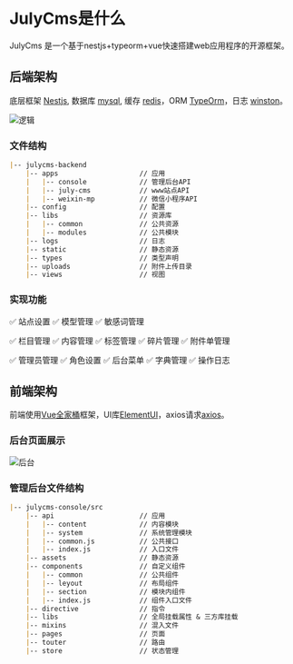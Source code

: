 # JulyCms是什么

JulyCms 是一个基于nestjs+typeorm+vue快速搭建web应用程序的开源框架。

## 后端架构

底层框架 [Nestjs](https://nestjs.com/), 数据库 [mysql](https://www.mysql.com/), 缓存 [redis](https://redis.io/)，ORM [TypeOrm](https://typeorm.io/)，日志 [winston](https://github.com/winstonjs/winston)。

![逻辑](/lj.png)

### 文件结构

``` md
|-- julycms-backend
    |-- apps                    // 应用
    |   |-- console             // 管理后台API
    |   |-- july-cms            // www站点API
    |   |-- weixin-mp           // 微信小程序API
    |-- config                  // 配置
    |-- libs                    // 资源库
    |   |-- common              // 公共资源
    |   |-- modules             // 公共模块
    |-- logs                    // 日志
    |-- static                  // 静态资源
    |-- types                   // 类型声明
    |-- uploads                 // 附件上传目录
    |-- views                   // 视图
```

### 实现功能

✅ 站点设置     ✅ 模型管理     ✅ 敏感词管理

✅ 栏目管理     ✅ 内容管理     ✅ 标签管理     ✅ 碎片管理     ✅ 附件单管理

✅ 管理员管理   ✅ 角色设置     ✅ 后台菜单     ✅ 字典管理     ✅ 操作日志

## 前端架构

前端使用[Vue全家桶](https://cn.vuejs.org/)框架，UI库[ElementUI](https://element.eleme.cn/#/zh-CN)，axios请求[axios](https://github.com/axios/axios)。

### 后台页面展示

![后台](/admin.png)

### 管理后台文件结构

``` md
|-- julycms-console/src
    |-- api                     // 应用
    |   |-- content             // 内容模块
    |   |-- system              // 系统管理模块
    |   |-- common.js           // 公共接口
    |   |-- index.js            // 入口文件
    |-- assets                  // 静态资源
    |-- components              // 自定义组件
    |   |-- common              // 公共组件
    |   |-- leyout              // 布局组件
    |   |-- section             // 模块内组件
    |   |-- index.js            // 组件入口文件
    |-- directive               // 指令
    |-- libs                    // 全局挂载属性 & 三方库挂载
    |-- mixins                  // 混入文件
    |-- pages                   // 页面
    |-- touter                  // 路由
    |-- store                   // 状态管理
```
